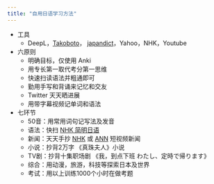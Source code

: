 ```yaml
---
title: "自用日语学习方法"
---
```


- 工具
    -   DeepL，[Takoboto](https://takoboto.jp/)， [japandict](https://www.japandict.com/)，Yahoo，NHK，Youtube
-   六原则
    -   明确目标，仅使用 Anki
    -   用专长第一取代考分第一思维
    -   快速扫读语法并粗通即可
    -   勤用手写和背诵来记忆和交友
    -   Twitter 天天晒进展
    -   用带字幕视频记单词和语法
-   七环节
    -   50音：用常用词句记写法及发音
    -   语法：快扫 [NHK 简明日语](https://www.nhk.or.jp/lesson/chinese/)
    -   新闻：天天手抄 [NHK](https://www3.nhk.or.jp/news/easy/) 或 [ANN](https://news.tv-asahi.co.jp/) 短视频新闻
    -   小说：抄背2万字 《真珠夫人》小说
    -   TV剧：抄背十集职场剧 《我，到点下班 わたし、定時で帰ります》
    -   综合：用动漫，旅游，科技等探索日本及世界
    -   考试：用以上训练1000个小时在做考题